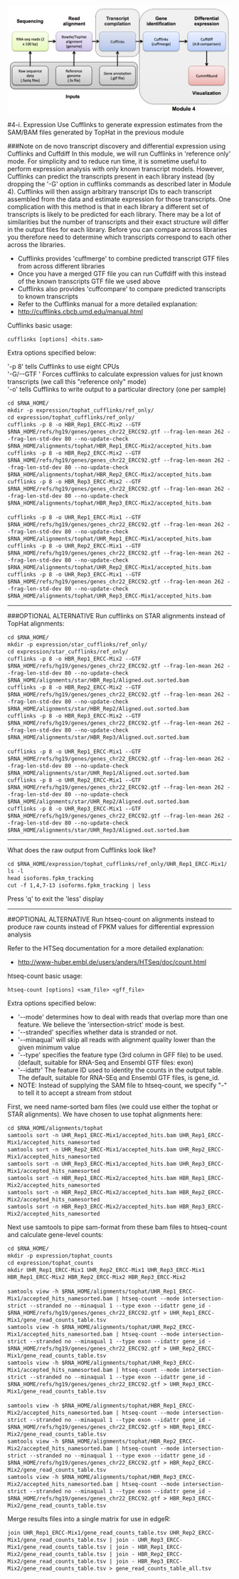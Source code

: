 ![RNA-seq Flowchart - Module 4](Images/RNA-seq_Flowchart4.png)

#4-i. Expression
Use Cufflinks to generate expression estimates from the SAM/BAM files generated by TopHat in the previous module
	
###Note on de novo transcript discovery and differential expression using Cufflinks and Cuffdiff
In this module, we will run Cufflinks in 'reference only' mode. For simplicity and to reduce run time, it is sometime useful to perform expression analysis with only known transcript models. However, Cufflinks can predict the transcripts present in each library instead (by dropping the '-G' option in cufflinks commands as described later in Module 4). Cufflinks will then assign arbitrary transcript IDs to each transcript assembled from the data and estimate expression for those transcripts. One complication with this method is that in each library a different set of transcripts is likely to be predicted for each library. There may be a lot of similarities but the number of transcripts and their exact structure will differ in the output files for each library. Before you can compare across libraries you therefore need to determine which transcripts correspond to each other across the libraries.

* Cufflinks provides 'cuffmerge' to combine predicted transcript GTF files from across different libraries
 * Once you have a merged GTF file you can run Cuffdiff with this instead of the known transcripts GTF file we used above
* Cufflinks also provides 'cuffcompare' to compare predicted transcripts to known transcripts
* Refer to the Cufflinks manual for a more detailed explanation:
 * http://cufflinks.cbcb.umd.edu/manual.html
	
Cufflinks basic usage:  
```
cufflinks [options] <hits.sam>
```
	
Extra options specified below:

'-p 8' tells Cufflinks to use eight CPUs  
'-G/--GTF <known transcripts file>' Forces cufflinks to calculate expression values for just known transcripts (we call this "reference only" mode)  
'-o' tells Cufflinks to write output to a particular directory (one per sample)  

	cd $RNA_HOME/
	mkdir -p expression/tophat_cufflinks/ref_only/
	cd expression/tophat_cufflinks/ref_only/
	cufflinks -p 8 -o HBR_Rep1_ERCC-Mix2 --GTF $RNA_HOME/refs/hg19/genes/genes_chr22_ERCC92.gtf --frag-len-mean 262 --frag-len-std-dev 80 --no-update-check $RNA_HOME/alignments/tophat/HBR_Rep1_ERCC-Mix2/accepted_hits.bam
	cufflinks -p 8 -o HBR_Rep2_ERCC-Mix2 --GTF $RNA_HOME/refs/hg19/genes/genes_chr22_ERCC92.gtf --frag-len-mean 262 --frag-len-std-dev 80 --no-update-check $RNA_HOME/alignments/tophat/HBR_Rep2_ERCC-Mix2/accepted_hits.bam
	cufflinks -p 8 -o HBR_Rep3_ERCC-Mix2 --GTF $RNA_HOME/refs/hg19/genes/genes_chr22_ERCC92.gtf --frag-len-mean 262 --frag-len-std-dev 80 --no-update-check $RNA_HOME/alignments/tophat/HBR_Rep3_ERCC-Mix2/accepted_hits.bam

	cufflinks -p 8 -o UHR_Rep1_ERCC-Mix1 --GTF $RNA_HOME/refs/hg19/genes/genes_chr22_ERCC92.gtf --frag-len-mean 262 --frag-len-std-dev 80 --no-update-check $RNA_HOME/alignments/tophat/UHR_Rep1_ERCC-Mix1/accepted_hits.bam
	cufflinks -p 8 -o UHR_Rep2_ERCC-Mix1 --GTF $RNA_HOME/refs/hg19/genes/genes_chr22_ERCC92.gtf --frag-len-mean 262 --frag-len-std-dev 80 --no-update-check $RNA_HOME/alignments/tophat/UHR_Rep2_ERCC-Mix1/accepted_hits.bam
	cufflinks -p 8 -o UHR_Rep3_ERCC-Mix1 --GTF $RNA_HOME/refs/hg19/genes/genes_chr22_ERCC92.gtf --frag-len-mean 262 --frag-len-std-dev 80 --no-update-check $RNA_HOME/alignments/tophat/UHR_Rep3_ERCC-Mix1/accepted_hits.bam

---
###OPTIONAL ALTERNATIVE
Run cufflinks on STAR alignments instead of TopHat alignments:

	cd $RNA_HOME/
	mkdir -p expression/star_cufflinks/ref_only/
	cd expression/star_cufflinks/ref_only/
	cufflinks -p 8 -o HBR_Rep1_ERCC-Mix2 --GTF $RNA_HOME/refs/hg19/genes/genes_chr22_ERCC92.gtf --frag-len-mean 262 --frag-len-std-dev 80 --no-update-check $RNA_HOME/alignments/star/HBR_Rep1/Aligned.out.sorted.bam
	cufflinks -p 8 -o HBR_Rep2_ERCC-Mix2 --GTF $RNA_HOME/refs/hg19/genes/genes_chr22_ERCC92.gtf --frag-len-mean 262 --frag-len-std-dev 80 --no-update-check $RNA_HOME/alignments/star/HBR_Rep2/Aligned.out.sorted.bam
	cufflinks -p 8 -o HBR_Rep3_ERCC-Mix2 --GTF $RNA_HOME/refs/hg19/genes/genes_chr22_ERCC92.gtf --frag-len-mean 262 --frag-len-std-dev 80 --no-update-check $RNA_HOME/alignments/star/HBR_Rep3/Aligned.out.sorted.bam

	cufflinks -p 8 -o UHR_Rep1_ERCC-Mix1 --GTF $RNA_HOME/refs/hg19/genes/genes_chr22_ERCC92.gtf --frag-len-mean 262 --frag-len-std-dev 80 --no-update-check $RNA_HOME/alignments/star/UHR_Rep1/Aligned.out.sorted.bam
	cufflinks -p 8 -o UHR_Rep2_ERCC-Mix1 --GTF $RNA_HOME/refs/hg19/genes/genes_chr22_ERCC92.gtf --frag-len-mean 262 --frag-len-std-dev 80 --no-update-check $RNA_HOME/alignments/star/UHR_Rep2/Aligned.out.sorted.bam
	cufflinks -p 8 -o UHR_Rep3_ERCC-Mix1 --GTF $RNA_HOME/refs/hg19/genes/genes_chr22_ERCC92.gtf --frag-len-mean 262 --frag-len-std-dev 80 --no-update-check $RNA_HOME/alignments/star/UHR_Rep3/Aligned.out.sorted.bam
---
	
What does the raw output from Cufflinks look like?

	cd $RNA_HOME/expression/tophat_cufflinks/ref_only/UHR_Rep1_ERCC-Mix1/
	ls -l 
	head isoforms.fpkm_tracking
	cut -f 1,4,7-13 isoforms.fpkm_tracking | less

Press 'q' to exit the 'less' display

---
##OPTIONAL ALTERNATIVE
Run htseq-count on alignments instead to produce raw counts instead of FPKM values for differential expression analysis
	
Refer to the HTSeq documentation for a more detailed explanation:
* http://www-huber.embl.de/users/anders/HTSeq/doc/count.html
	
htseq-count basic usage:
```
htseq-count [options] <sam_file> <gff_file>
```
	
Extra options specified below:
* '--mode' determines how to deal with reads that overlap more than one feature. We believe the 'intersection-strict' mode is best.
* '--stranded' specifies whether data is stranded or not. 
* '--minaqual' will skip all reads with alignment quality lower than the given minimum value
* '--type' specifies the feature type (3rd column in GFF file) to be used. (default, suitable for RNA-Seq and Ensembl GTF files: exon)
* '--idattr' The feature ID used to identity the counts in the output table. The default, suitable for RNA-SEq and Ensembl GTF files, is gene_id.
* NOTE: Instead of supplying the SAM file to htseq-count, we specify "-" to tell it to accept a stream from stdout
	
First, we need name-sorted bam files (we could use either the tophat or STAR alignments). We have chosen to use tophat alignments here:

	cd $RNA_HOME/alignments/tophat
	samtools sort -n UHR_Rep1_ERCC-Mix1/accepted_hits.bam UHR_Rep1_ERCC-Mix1/accepted_hits_namesorted
	samtools sort -n UHR_Rep2_ERCC-Mix1/accepted_hits.bam UHR_Rep2_ERCC-Mix1/accepted_hits_namesorted
	samtools sort -n UHR_Rep3_ERCC-Mix1/accepted_hits.bam UHR_Rep3_ERCC-Mix1/accepted_hits_namesorted
	samtools sort -n HBR_Rep1_ERCC-Mix2/accepted_hits.bam HBR_Rep1_ERCC-Mix2/accepted_hits_namesorted
	samtools sort -n HBR_Rep2_ERCC-Mix2/accepted_hits.bam HBR_Rep2_ERCC-Mix2/accepted_hits_namesorted
	samtools sort -n HBR_Rep3_ERCC-Mix2/accepted_hits.bam HBR_Rep3_ERCC-Mix2/accepted_hits_namesorted
	
Next use samtools to pipe sam-format from these bam files to htseq-count and calculate gene-level counts:

	cd $RNA_HOME/
	mkdir -p expression/tophat_counts
	cd expression/tophat_counts
	mkdir UHR_Rep1_ERCC-Mix1 UHR_Rep2_ERCC-Mix1 UHR_Rep3_ERCC-Mix1 HBR_Rep1_ERCC-Mix2 HBR_Rep2_ERCC-Mix2 HBR_Rep3_ERCC-Mix2

	samtools view -h $RNA_HOME/alignments/tophat/UHR_Rep1_ERCC-Mix1/accepted_hits_namesorted.bam | htseq-count --mode intersection-strict --stranded no --minaqual 1 --type exon --idattr gene_id - $RNA_HOME/refs/hg19/genes/genes_chr22_ERCC92.gtf > UHR_Rep1_ERCC-Mix1/gene_read_counts_table.tsv
	samtools view -h $RNA_HOME/alignments/tophat/UHR_Rep2_ERCC-Mix1/accepted_hits_namesorted.bam | htseq-count --mode intersection-strict --stranded no --minaqual 1 --type exon --idattr gene_id - $RNA_HOME/refs/hg19/genes/genes_chr22_ERCC92.gtf > UHR_Rep2_ERCC-Mix1/gene_read_counts_table.tsv
	samtools view -h $RNA_HOME/alignments/tophat/UHR_Rep3_ERCC-Mix1/accepted_hits_namesorted.bam | htseq-count --mode intersection-strict --stranded no --minaqual 1 --type exon --idattr gene_id - $RNA_HOME/refs/hg19/genes/genes_chr22_ERCC92.gtf > UHR_Rep3_ERCC-Mix1/gene_read_counts_table.tsv

	samtools view -h $RNA_HOME/alignments/tophat/HBR_Rep1_ERCC-Mix2/accepted_hits_namesorted.bam | htseq-count --mode intersection-strict --stranded no --minaqual 1 --type exon --idattr gene_id - $RNA_HOME/refs/hg19/genes/genes_chr22_ERCC92.gtf > HBR_Rep1_ERCC-Mix2/gene_read_counts_table.tsv
	samtools view -h $RNA_HOME/alignments/tophat/HBR_Rep2_ERCC-Mix2/accepted_hits_namesorted.bam | htseq-count --mode intersection-strict --stranded no --minaqual 1 --type exon --idattr gene_id - $RNA_HOME/refs/hg19/genes/genes_chr22_ERCC92.gtf > HBR_Rep2_ERCC-Mix2/gene_read_counts_table.tsv
	samtools view -h $RNA_HOME/alignments/tophat/HBR_Rep3_ERCC-Mix2/accepted_hits_namesorted.bam | htseq-count --mode intersection-strict --stranded no --minaqual 1 --type exon --idattr gene_id - $RNA_HOME/refs/hg19/genes/genes_chr22_ERCC92.gtf > HBR_Rep3_ERCC-Mix2/gene_read_counts_table.tsv

	
Merge results files into a single matrix for use in edgeR:

	join UHR_Rep1_ERCC-Mix1/gene_read_counts_table.tsv UHR_Rep2_ERCC-Mix1/gene_read_counts_table.tsv | join - UHR_Rep3_ERCC-Mix1/gene_read_counts_table.tsv | join - HBR_Rep1_ERCC-Mix2/gene_read_counts_table.tsv | join - HBR_Rep2_ERCC-Mix2/gene_read_counts_table.tsv | join - HBR_Rep3_ERCC-Mix2/gene_read_counts_table.tsv > gene_read_counts_table_all.tsv

